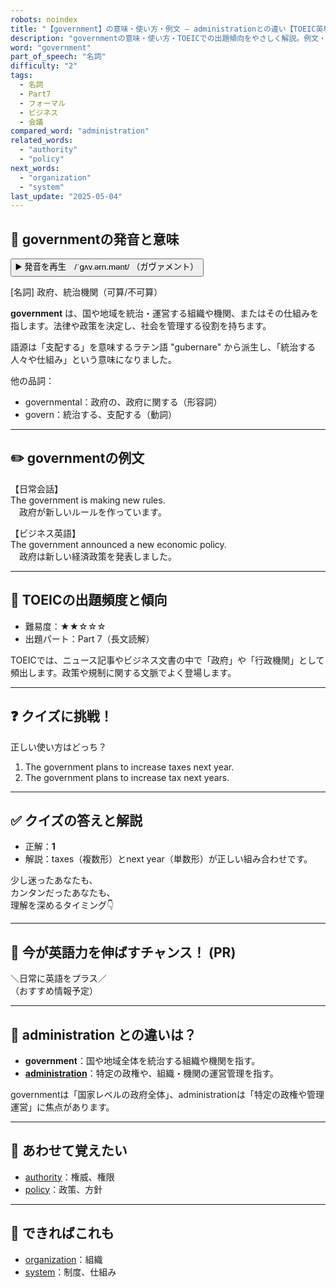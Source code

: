 ```yaml
---
robots: noindex
title: "【government】の意味・使い方・例文 ― administrationとの違い【TOEIC英単語】"
description: "governmentの意味・使い方・TOEICでの出題傾向をやさしく解説。例文・クイズ付きでadministrationとの違いもわかりやすく学べます。"
word: "government"
part_of_speech: "名詞"
difficulty: "2"
tags:
  - 名詞
  - Part7
  - フォーマル
  - ビジネス
  - 会議
compared_word: "administration"
related_words:
  - "authority"
  - "policy"
next_words:
  - "organization"
  - "system"
last_update: "2025-05-04"
---
```


## 🔰 governmentの発音と意味

<button class="play-audio" onclick="playTTS('government')">
  <span class="play-audio-main">
    ▶️ 発音を再生　/ˈɡʌv.ərn.mənt/
  </span>
  <span class="play-audio-sub">
    （ガヴァメント）
  </span>
</button>

[名詞] 政府、統治機関（可算/不可算）

**government** は、国や地域を統治・運営する組織や機関、またはその仕組みを指します。法律や政策を決定し、社会を管理する役割を持ちます。

語源は「支配する」を意味するラテン語 "gubernare" から派生し、「統治する人々や仕組み」という意味になりました。

他の品詞：  
- governmental：政府の、政府に関する（形容詞）
- govern：統治する、支配する（動詞）

---

## ✏️ governmentの例文

【日常会話】  
The government is making new rules.  
　政府が新しいルールを作っています。

【ビジネス英語】  
The government announced a new economic policy.  
　政府は新しい経済政策を発表しました。

---

## 🎯 TOEICの出題頻度と傾向

- 難易度：★★☆☆☆
- 出題パート：Part 7（長文読解）

TOEICでは、ニュース記事やビジネス文書の中で「政府」や「行政機関」として頻出します。政策や規制に関する文脈でよく登場します。

---

## ❓ クイズに挑戦！

正しい使い方はどっち？

1. The government plans to increase taxes next year.  
2. The government plans to increase tax next years.

---

## ✅ クイズの答えと解説

- 正解：**1**
- 解説：taxes（複数形）とnext year（単数形）が正しい組み合わせです。

少し迷ったあなたも、  
カンタンだったあなたも、  
理解を深めるタイミング👇️

---

## 🚀 今が英語力を伸ばすチャンス！ (PR)

<div class="info-center">
＼日常に英語をプラス／<br>  
（おすすめ情報予定）
</div>

---

## 🤔  administration との違いは？

- **government**：国や地域全体を統治する組織や機関を指す。
- **[administration](/word/administration/)**：特定の政権や、組織・機関の運営管理を指す。

governmentは「国家レベルの政府全体」、administrationは「特定の政権や管理運営」に焦点があります。

---

## 🧩 あわせて覚えたい

- [authority](/word/authority/)：権威、権限
- [policy](/word/policy/)：政策、方針

---

## 📖 できればこれも

- [organization](/word/organization/)：組織
- [system](/word/system/)：制度、仕組み

<!-- cvid: aid07_bid23 -->
